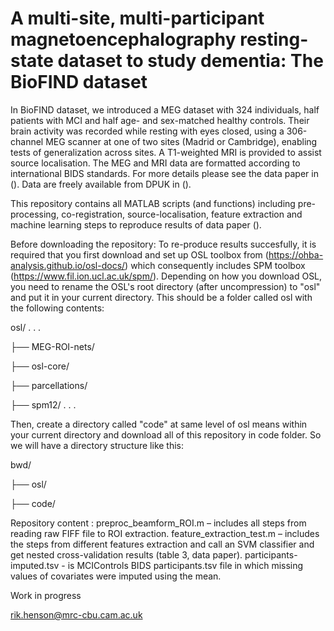 # A multi-site, multi-participant magnetoencephalography resting-state dataset to study dementia: The BioFIND dataset

In BioFIND dataset, we introduced a MEG dataset with 324 individuals, half patients with MCI and half age- and sex-matched healthy controls. Their brain activity was recorded while resting with eyes closed, using a 306-channel MEG scanner at one of two sites (Madrid or Cambridge), enabling tests of generalization across sites. A T1-weighted MRI is provided to assist source localisation. The MEG and MRI data are formatted according to international BIDS standards. For more details please see the data paper in (). Data are freely available from DPUK in ().

This repository contains all MATLAB scripts (and functions) including pre-processing, co-registration, source-localisation, feature extraction and machine learning steps to reproduce results of data paper ().

Before downloading the repository:
To re-produce results succesfully, it is required that you first download and set up OSL toolbox from (https://ohba-analysis.github.io/osl-docs/) which consequently includes SPM toolbox (https://www.fil.ion.ucl.ac.uk/spm/). Depending on how you download OSL, you need to rename the OSL's root directory (after uncompression) to "osl" and put it in your current directory. This should be a folder called osl with the following contents:

osl/
.
.
.

├── MEG-ROI-nets/

├── osl-core/

├── parcellations/

├── spm12/
.
.
.

Then, create a directory called "code" at same level of osl means within your current directory and download all of this repository in code folder. So we will have a directory structure like this:

bwd/

├── osl/

├── code/


Repository content : 
preproc_beamform_ROI.m – includes all steps from reading raw FIFF file to ROI extraction.
feature_extraction_test.m –  includes the steps from different features extraction and call an SVM classifier and get nested cross-validation results (table 3, data paper).
participants-imputed.tsv - is MCIControls BIDS participants.tsv file in which missing values of covariates were imputed using the mean.

Work in progress 

rik.henson@mrc-cbu.cam.ac.uk
